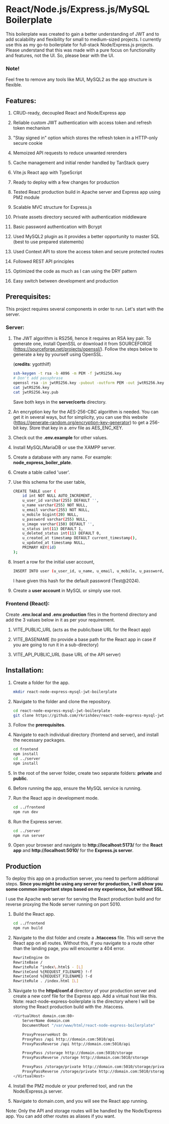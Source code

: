# React/Node.js/Express.js/MySQL Boilerplate

This boilerplate was created to gain a better understanding of JWT and to add scalability and flexibility for small to medium-sized projects. I currently use this as my go-to boilerplate for full-stack Node/Express.js projects. Please understand that this was made with a pure focus on functionality and features, not the UI. So, please bear with the UI.

### Note!

Feel free to remove any tools like MUI, MySQL2 as the app structure is flexible.

## Features:

1. CRUD-ready, decoupled React and Node/Express app

2. Reliable custom JWT authentication with access token and refresh token mechanism

3. "Stay signed in" option which stores the refresh token in a HTTP-only secure cookie

4. Memoized API requests to reduce unwanted rerenders

5. Cache management and initial render handled by TanStack query

6. Vite.js React app with TypeScript

7. Ready to deploy with a few changes for production

8. Tested React production build in Apache server and Express app using PM2 module

9. Scalable MVC structure for Express.js

10. Private assets directory secured with authentication middleware

11. Basic password authentication with Bcrypt

12. Used MySQL2 plugin as it provides a better opportunity to master SQL (best to use prepared statements)

13. Used Context API to store the access token and secure protected routes

14. Followed REST API principles

15. Optimized the code as much as I can using the DRY pattern

16. Easy switch between development and production

## Prerequisites:

This project requires several components in order to run. Let's start with the server.

### Server:

1. The JWT algorithm is RS256, hence it requires an RSA key pair. To generate one, install OpenSSL or download it from SOURCEFORGE (https://sourceforge.net/projects/openssl/). Follow the steps below to generate a key by yourself using OpenSSL.

   (**credits**: ygotthilf)

   ```bash
   ssh-keygen -t rsa -b 4096 -m PEM -f jwtRS256.key
   # Don't add passphrase
   openssl rsa -in jwtRS256.key -pubout -outform PEM -out jwtRS256.key.pub
   cat jwtRS256.key
   cat jwtRS256.key.pub
   ```

   Save both keys in the **server/certs** directory.

2. An encryption key for the AES-256-CBC algorithm is needed. You can get it in several ways, but for simplicity, you can use this website (https://generate-random.org/encryption-key-generator) to get a 256-bit key. Store that key in a .env file as AES_ENC_KEY.

3. Check out the **.env.example** for other values.

4. Install MySQL/MariaDB or use the XAMPP server.

5. Create a database with any name. For example: **node_express_boiler_plate**.

6. Create a table called 'user'.

7. Use this schema for the user table,

   ```bash
   CREATE TABLE user (
       id int NOT NULL AUTO_INCREMENT,
       u_user_id varchar(255) DEFAULT '',
       u_name varchar(255) NOT NULL,
       u_email varchar(255) NOT NULL,
       u_mobile bigint(20) NULL,
       u_password varchar(255) NULL,
       u_image varchar(150) DEFAULT '',
       u_status int(11) DEFAULT 1,
       u_deleted_status int(11) DEFAULT 0,
       u_created_at timestamp DEFAULT current_timestamp(),
       u_updated_at timestamp NULL,
       PRIMARY KEY(id)
   );
   ```

8. Insert a row for the initial user account,

   ```bash
   INSERT INTO user (u_user_id, u_name, u_email, u_mobile, u_password, u_image) VALUES (CONCAT('UID', FLOOR(100000000 + RAND() * 899999999)), 'Dev', 'developer@gmail.com', '9411111111', '$2y$10$veKVq0kHaVuMBN84Fj27u.eM4Fd4/e8DlreDsj6I1XOtmdVNjRS7O', '');
   ```

   I have given this hash for the default password (Test@2024).

9. Create a **user account** in MySQL or simply use root.

### Frontend (React):

Create **.env.local and .env.production** files in the frontend directory and add the 3 values below in it as per your requirement.

1. VITE_PUBLIC_URL (acts as the public/base URL for the React app)

2. VITE_BASENAME (to provide a base path for the React app in case if you are going to run it in a sub-directory)

3. VITE_API_PUBLIC_URL (base URL of the API server)

## Installation:

1. Create a folder for the app.

   ```bash
   mkdir react-node-express-mysql-jwt-boilerplate
   ```

2. Navigate to the folder and clone the repository.

   ```bash
   cd react-node-express-mysql-jwt-boilerplate
   git clone https://github.com/rkrishdev/react-node-express-mysql-jwt-boilerplate .
   ```

3. Follow the **prerequisites**.

4. Navigate to each individual directory (frontend and server), and install the necessary packages.

   ```bash
   cd frontend
   npm install
   cd ../server
   npm install
   ```

5. In the root of the server folder, create two separate folders: **private** and **public**.

6. Before running the app, ensure the MySQL service is running.

7. Run the React app in development mode.

   ```bash
   cd ../frontend
   npm run dev
   ```

8. Run the Express server.

   ```bash
   cd ../server
   npm run server
   ```

9. Open your browser and navigate to **http://localhost:5173/** for the **React app** and **http://localhost:5010/** for the **Express.js server**.

## Production

To deploy this app on a production server, you need to perform additional steps. **Since you might be using any server for production, I will show you some common important steps based on my experience, but without SSL.**

I use the Apache web server for serving the React production build and for reverse proxying the Node server running on port 5010.

1. Build the React app.

   ```bash
   cd ../frontend
   npm run build
   ```

2. Navigate to the dist folder and create a **.htaccess** file. This will serve the React app on all routes. Without this, if you navigate to a route other than the landing page, you will encounter a 404 error.

   ```bash
   RewriteEngine On
   RewriteBase /
   RewriteRule ^index\.html$ - [L]
   RewriteCond %{REQUEST_FILENAME} !-f
   RewriteCond %{REQUEST_FILENAME} !-d
   RewriteRule . /index.html [L]
   ```

3. Navigate to the **httpd/conf.d** directory of your production server and create a new conf file for the Express app. Add a virtual host like this. Note: react-node-express-boilerplate is the directory where I will be storing the React production build with the .htaccess.

   ```bash
   <VirtualHost domain.com:80>
       ServerName domain.com
       DocumentRoot "/var/www/html/react-node-express-boilerplate"

       ProxyPreserveHost On
       ProxyPass /api http://domain.com:5010/api
       ProxyPassReverse /api http://domain.com:5010/api

       ProxyPass /storage http://domain.com:5010/storage
       ProxyPassReverse /storage http://domain.com:5010/storage

       ProxyPass /storage/private http://domain.com:5010/storage/private
       ProxyPassReverse /storage/private http://domain.com:5010/storage/private
   </VirtualHost>
   ```

4. Install the PM2 module or your preferred tool, and run the Node/Express.js server.

5. Navigate to domain.com, and you will see the React app running.

Note: Only the API and storage routes will be handled by the Node/Express app. You can add other routes as aliases if you want.
